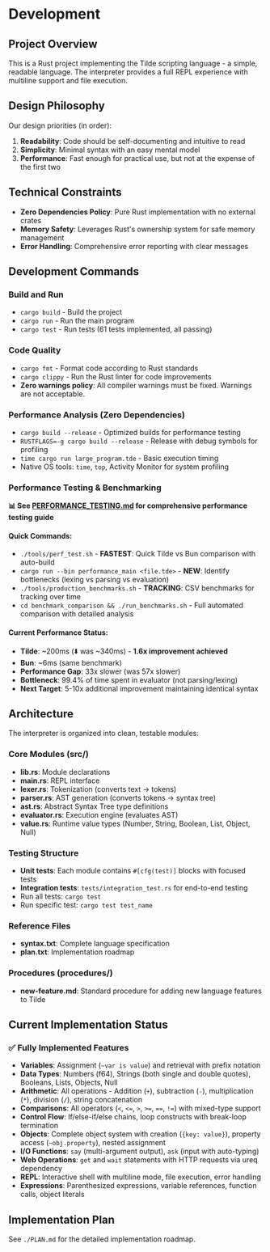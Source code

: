 # Development
## Project Overview

This is a Rust project implementing the Tilde scripting language - a simple, readable language. The interpreter provides a full REPL experience with multiline support and file execution.

## Design Philosophy

Our design priorities (in order):
1. **Readability**: Code should be self-documenting and intuitive to read
2. **Simplicity**: Minimal syntax with an easy mental model
3. **Performance**: Fast enough for practical use, but not at the expense of the first two

## Technical Constraints

- **Zero Dependencies Policy**: Pure Rust implementation with no external crates
- **Memory Safety**: Leverages Rust's ownership system for safe memory management
- **Error Handling**: Comprehensive error reporting with clear messages

## Development Commands

### Build and Run
- `cargo build` - Build the project
- `cargo run` - Run the main program
- `cargo test` - Run tests (61 tests implemented, all passing)

### Code Quality
- `cargo fmt` - Format code according to Rust standards
- `cargo clippy` - Run the Rust linter for code improvements
- **Zero warnings policy**: All compiler warnings must be fixed. Warnings are not acceptable.

### Performance Analysis (Zero Dependencies)
- `cargo build --release` - Optimized builds for performance testing
- `RUSTFLAGS=-g cargo build --release` - Release with debug symbols for profiling
- `time cargo run large_program.tde` - Basic execution timing
- Native OS tools: `time`, `top`, Activity Monitor for system profiling

### Performance Testing & Benchmarking

**📊 See [PERFORMANCE_TESTING.md](PERFORMANCE_TESTING.md) for comprehensive performance testing guide**

#### Quick Commands:
- `./tools/perf_test.sh` - **FASTEST**: Quick Tilde vs Bun comparison with auto-build
- `cargo run --bin performance_main <file.tde>` - **NEW**: Identify bottlenecks (lexing vs parsing vs evaluation)
- `./tools/production_benchmarks.sh` - **TRACKING**: CSV benchmarks for tracking over time
- `cd benchmark_comparison && ./run_benchmarks.sh` - Full automated comparison with detailed analysis

#### Current Performance Status:
- **Tilde**: ~200ms (⬇️ was ~340ms) - **1.6x improvement achieved**
- **Bun**: ~6ms (same benchmark)
- **Performance Gap**: 33x slower (was 57x slower)
- **Bottleneck**: 99.4% of time spent in evaluator (not parsing/lexing)
- **Next Target**: 5-10x additional improvement maintaining identical syntax

## Architecture

The interpreter is organized into clean, testable modules:

### Core Modules (src/)
- **lib.rs**: Module declarations
- **main.rs**: REPL interface
- **lexer.rs**: Tokenization (converts text → tokens)
- **parser.rs**: AST generation (converts tokens → syntax tree)
- **ast.rs**: Abstract Syntax Tree type definitions
- **evaluator.rs**: Execution engine (evaluates AST)
- **value.rs**: Runtime value types (Number, String, Boolean, List, Object, Null)

### Testing Structure
- **Unit tests**: Each module contains `#[cfg(test)]` blocks with focused tests
- **Integration tests**: `tests/integration_test.rs` for end-to-end testing
- Run all tests: `cargo test`
- Run specific test: `cargo test test_name`

### Reference Files
- **syntax.txt**: Complete language specification
- **plan.txt**: Implementation roadmap

### Procedures (procedures/)
- **new-feature.md**: Standard procedure for adding new language features to Tilde

## Current Implementation Status

### ✅ Fully Implemented Features
- **Variables**: Assignment (`~var is value`) and retrieval with prefix notation
- **Data Types**: Numbers (f64), Strings (both single and double quotes), Booleans, Lists, Objects, Null
- **Arithmetic**: All operations - Addition (`+`), subtraction (`-`), multiplication (`*`), division (`/`), string concatenation
- **Comparisons**: All operators (`<`, `<=`, `>`, `>=`, `==`, `!=`) with mixed-type support
- **Control Flow**: If/else-if/else chains, loop constructs with break-loop termination
- **Objects**: Complete object system with creation (`{key: value}`), property access (`~obj.property`), nested assignment
- **I/O Functions**: `say` (multi-argument output), `ask` (input with auto-typing)
- **Web Operations**: `get` and `wait` statements with HTTP requests via ureq dependency
- **REPL**: Interactive shell with multiline mode, file execution, error handling
- **Expressions**: Parenthesized expressions, variable references, function calls, object literals


## Implementation Plan

See `./PLAN.md` for the detailed implementation roadmap.